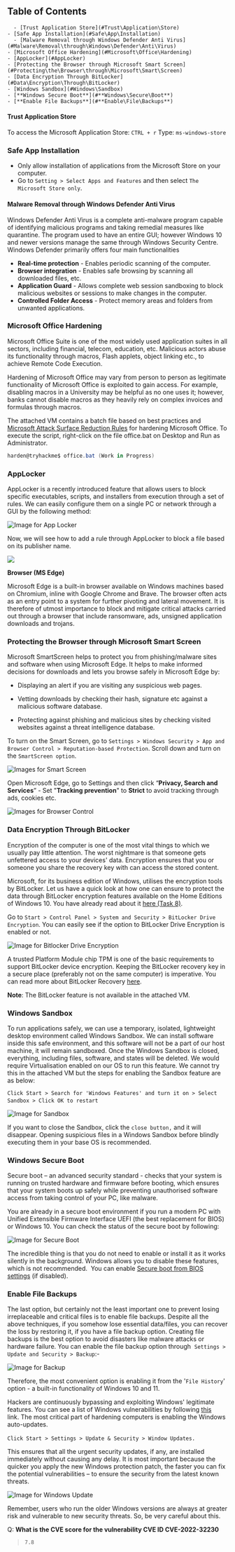 ## Table of Contents

      - [Trust Application Store](#Trust\Application\Store)
    - [Safe App Installation](#Safe\App\Installation)
      - [Malware Removal through Windows Defender Anti Virus](#Malware\Removal\through\Windows\Defender\Anti\Virus)
    - [Microsoft Office Hardening](#Microsoft\Office\Hardening)
    - [AppLocker](#AppLocker)
    - [Protecting the Browser through Microsoft Smart Screen](#Protecting\the\Browser\through\Microsoft\Smart\Screen)
    - [Data Encryption Through BitLocker](#Data\Encryption\Through\BitLocker)
    - [Windows Sandbox](#Windows\Sandbox)
    - [**Windows Secure Boot**](#**Windows\Secure\Boot**)
    - [**Enable File Backups**](#**Enable\File\Backups**)

#### Trust Application Store
To access the Microsoft Application Store:
`CTRL + r`
Type: `ms-windows-store`

### Safe App Installation
- Only allow installation of applications from the Microsoft Store on your computer.  
- Go to `Setting > Select Apps and Features` and then select `The Microsoft Store only`.


#### Malware Removal through Windows Defender Anti Virus
Windows Defender Anti Virus is a complete anti-malware program capable of identifying malicious programs and taking remedial measures like quarantine. The program used to have an entire GUI; however Windows 10 and newer versions manage the same through Windows Security Centre. Windows Defender primarily offers four main functionalities

- **Real-time protection** - Enables periodic scanning of the computer.
- **Browser integration** - Enables safe browsing by scanning all downloaded files, etc.
- **Application Guard** - Allows complete web session sandboxing to block malicious websites or sessions to make changes in the computer.
- **Controlled Folder Access** - Protect memory areas and folders from unwanted applications.

### Microsoft Office Hardening

Microsoft Office Suite is one of the most widely used application suites in all sectors, including financial, telecom, education, etc. Malicious actors abuse its functionality through macros, Flash applets, object linking etc., to achieve Remote Code Execution. 

Hardening of Microsoft Office may vary from person to person as legitimate functionality of Microsoft Office is exploited to gain access. For example, disabling macros in a University may be helpful as no one uses it; however, banks cannot disable macros as they heavily rely on complex invoices and formulas through macros. 

The attached VM contains a batch file based on best practices and [Microsoft Attack Surface Reduction Rules](https://docs.microsoft.com/en-us/microsoft-365/security/defender-endpoint/attack-surface-reduction-rules-reference?view=o365-worldwide) for hardening Microsoft Office. To execute the script, right-click on the file office.bat on Desktop and Run as Administrator.


```powershell
harden@tryhackme$ office.bat (Work in Progress)
```


### AppLocker

AppLocker is a recently introduced feature that allows users to block specific executables, scripts, and installers from execution through a set of rules. We can easily configure them on a single PC or network through a GUI by the following method:

![Image for App Locker](https://tryhackme-images.s3.amazonaws.com/user-uploads/62a7685ca6e7ce005d3f3afe/room-content/7809f59c32041093a48fb49e3dea1891.png)  

  

Now, we will see how to add a rule through AppLocker to block a file based on its publisher name.

  

![](https://tryhackme-images.s3.amazonaws.com/user-uploads/62a7685ca6e7ce005d3f3afe/room-content/64f6885a19f1ea54250717a3af70efc0.gif)  

  

**Browser (MS Edge)**

Microsoft Edge is a built-in browser available on Windows machines based on Chromium, inline with Google Chrome and Brave. The browser often acts as an entry point to a system for further pivoting and lateral movement. It is therefore of utmost importance to block and mitigate critical attacks carried out through a browser that include ransomware, ads, unsigned application downloads and trojans. 

  
### Protecting the Browser through Microsoft Smart Screen

Microsoft SmartScreen helps to protect you from phishing/malware sites and software when using Microsoft Edge. It helps to make informed decisions for downloads and lets you browse safely in Microsoft Edge by:  

- Displaying an alert if you are visiting any suspicious web pages.
- Vetting downloads by checking their hash, signature etc against a malicious software database.  
    
- Protecting against phishing and malicious sites by checking visited websites against a threat intelligence database.

  

To turn on the Smart Screen, go to `Settings > Windows Security > App and Browser Control > Reputation-based Protection`. Scroll down and turn on the `SmartScreen option`.

![Images for Smart Screen](https://tryhackme-images.s3.amazonaws.com/user-uploads/62a7685ca6e7ce005d3f3afe/room-content/79b7490c1617095a385f943342d13176.png)

  

Open Microsoft Edge, go to Settings and then click “**Privacy, Search and Services**” - Set "**Tracking prevention**" to **Strict** to avoid tracking through ads, cookies etc.

![Images for Browser Control](https://tryhackme-images.s3.amazonaws.com/user-uploads/62a7685ca6e7ce005d3f3afe/room-content/b7e3bb52cc6ea640aa487f6124dcbb72.png)


### Data Encryption Through BitLocker

Encryption of the computer is one of the most vital things to which we usually pay little attention. The worst nightmare is that someone gets unfettered access to your devices' data. Encryption ensures that you or someone you share the recovery key with can access the stored content.

Microsoft, for its business edition of Windows, utilises the encryption tools by BitLocker. Let us have a quick look at how one can ensure to protect the data through BitLocker encryption features available on the Home Editions of Windows 10. You have already read about it [here (Task 8)](https://tryhackme.com/room/windowsfundamentals3xzx).

Go to `Start > Control Panel > System and Security > BitLocker Drive Encryption`. You can easily see if the option to BitLocker Drive Encryption is enabled or not. 

![Image for Bitlocker Drive Encryption](https://tryhackme-images.s3.amazonaws.com/user-uploads/62a7685ca6e7ce005d3f3afe/room-content/e36ecbbe7b00820e10c38199baa357c5.png)  

  

A trusted Platform Module chip TPM is one of the basic requirements to support BitLocker device encryption. Keeping the BitLocker recovery key in a secure place (preferably not on the same computer) is imperative. You can read more about BitLocker Recovery [here](https://support.microsoft.com/en-us/windows/finding-your-bitlocker-recovery-key-in-windows-6b71ad27-0b89-ea08-f143-056f5ab347d6).

**Note**: The BitLocker feature is not available in the attached VM.

  

### Windows Sandbox

To run applications safely, we can use a temporary, isolated, lightweight desktop environment called Windows Sandbox. We can install software inside this safe environment, and this software will not be a part of our host machine, it will remain sandboxed. Once the Windows Sandbox is closed, everything, including files, software, and states will be deleted. We would require Virtualisation enabled on our OS to run this feature. We cannot try this in the attached VM but the steps for enabling the Sandbox feature are as below:

`Click Start > Search for 'Windows Features' and turn it on > Select Sandbox > Click OK to restart` 

![Image for Sandbox](https://tryhackme-images.s3.amazonaws.com/user-uploads/62a7685ca6e7ce005d3f3afe/room-content/42ad322953f66fdd2d911f331b54a49a.png)  

If you want to close the Sandbox, click the `close button,` and it will disappear. Opening suspicious files in a Windows Sandbox before blindly executing them in your base OS is recommended.

### **Windows Secure Boot**  

﻿Secure boot – an advanced security standard - checks that your system is running on trusted hardware and firmware before booting, which ensures that your system boots up safely while preventing unauthorised software access from taking control of your PC, like malware.

You are already in a secure boot environment if you run a modern PC with Unified Extensible Firmware Interface UEFI (the best replacement for BIOS) or Windows 10. You can check the status of the secure boot by following:

![Image for Secure Boot](https://tryhackme-images.s3.amazonaws.com/user-uploads/62a7685ca6e7ce005d3f3afe/room-content/7e86a928fcad06fc3a30d1e69620fa45.png)  

The incredible thing is that you do not need to enable or install it as it works silently in the background. Windows allows you to disable these features, which is not recommended.  You can enable [Secure boot from BIOS settings](https://docs.microsoft.com/en-us/windows-hardware/manufacture/desktop/disabling-secure-boot?view=windows-11) (if disabled).


### **Enable File Backups**  

The last option, but certainly not the least important one to prevent losing irreplaceable and critical files is to enable file backups. Despite all the above techniques, if you somehow lose essential data/files, you can recover the loss by restoring it, if you have a file backup option. Creating file backups is the best option to avoid disasters like malware attacks or hardware failure. You can enable the file backup option through  `Settings > Update and Security > Backup`:- 

![Image for Backup](https://tryhackme-images.s3.amazonaws.com/user-uploads/62a7685ca6e7ce005d3f3afe/room-content/c2e8a9441b14db952c6771518efd047f.png)  

Therefore, the most convenient option is enabling it from the '`File History`' option - a built-in functionality of Windows 10 and 11.


Hackers are continuously bypassing and exploiting Windows' legitimate features. You can see a list of Windows vulnerabilities by following [this](https://www.cvedetails.com/vulnerability-list/vendor_id-26/product_id-32238/Microsoft-Windows-10.html) link. The most critical part of hardening computers is enabling the Windows auto-updates.  

`Click Start > Settings > Update & Security > Window Updates.` 

This ensures that all the urgent security updates, if any, are installed immediately without causing any delay. It is most important because the quicker you apply the new Windows protection patch, the faster you can fix the potential vulnerabilities – to ensure the security from the latest known threats.

![Image for Windows Update](https://tryhackme-images.s3.amazonaws.com/user-uploads/62a7685ca6e7ce005d3f3afe/room-content/ca26fa3afcbabf99ce1d98b0396659c6.png)  
  

Remember, users who run the older Windows versions are always at greater risk and vulnerable to new security threats. So, be very careful about this.

Q: **What is the CVE score for the vulnerability CVE ID CVE-2022-32230**
> `7.8`